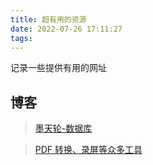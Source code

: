 ```yaml
---
title: 超有用的资源
date: 2022-07-26 17:11:27
tags:
---
```



记录一些提供有用的网址

## 博客
> [墨天轮-数据库](https://www.modb.pro/u/311299)

> [PDF 转换、录屏等众多工具](https://tool.ztool.cc/##)